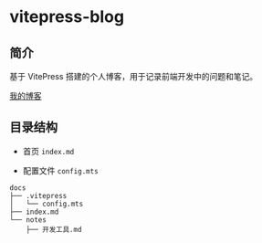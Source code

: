 # vitepress-blog

## 简介

基于 VitePress 搭建的个人博客，用于记录前端开发中的问题和笔记。

[我的博客](https://kaizhou-chen.github.io/vitepress-blog/)

## 目录结构

- 首页 `index.md` 

- 配置文件 `config.mts` 

```
docs
├── .vitepress
│   └── config.mts
├── index.md
└── notes
    ├── 开发工具.md
```



